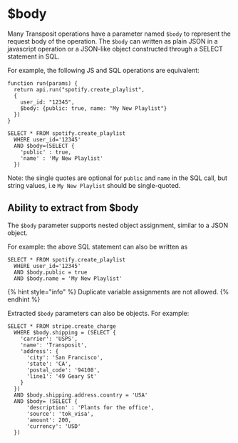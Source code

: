 # $body 

Many Transposit operations have a parameter named `$body` to represent the request body of the operation. The `$body` can written as plain JSON in a javascript operation or a JSON-like object constructed through a SELECT statement in SQL.

For example, the following JS and SQL operations are equivalent:
```
function run(params) {
  return api.run("spotify.create_playlist", 
  { 
    user_id: "12345", 
    $body: {public: true, name: "My New Playlist"}
  })
}
```

```
SELECT * FROM spotify.create_playlist
  WHERE user_id='12345'
  AND $body=(SELECT {
    'public' : true,
    'name' : 'My New Playlist'
  })
```
Note: the single quotes are optional for `public` and `name` in the SQL call, but string values, i.e `My New Playlist` should be single-quoted.


## Ability to extract from $body

The `$body` parameter supports nested object assignment, similar to a JSON object.

For example: the above SQL statement can also be written as
```
SELECT * FROM spotify.create_playlist
  WHERE user_id='12345'
  AND $body.public = true
  AND $body.name = 'My New Playlist'
``` 

{% hint style="info" %}
Duplicate variable assignments are not allowed.
{% endhint %}

Extracted `$body` parameters can also be objects. For example: 
```
SELECT * FROM stripe.create_charge
  WHERE $body.shipping = (SELECT {
    'carrier': 'USPS',
    'name': 'Transposit',
    'address': {
      'city': 'San Francisco',
      'state': 'CA',
      'postal_code': '94108',
      'line1': '49 Geary St'
    }
  })
  AND $body.shipping.address.country = 'USA'
  AND $body= (SELECT {
      'description' : 'Plants for the office',
      'source': 'tok_visa',
      'amount': 200,
      'currency': 'USD'
  })
```